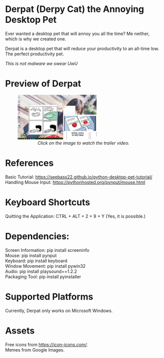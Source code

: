 # Derpat (Derpy Cat) the Annoying Desktop Pet
Ever wanted a desktop pet that will annoy you all the time? Me neither, which is why we created one. 

Derpat is a desktop pet that will reduce your productivity to an all-time low. The perfect productivity pet.

*This is not malware we swear UwU*

# Preview of Derpat
<figure>
    <a href="https://youtu.be/Tq4V-JX32vY">
      <img src="Derpat.png" alt="Trulli" style="width:60%">
    </a>
    <br>
    <figcaption align = "center">
      <i>Click on the image to watch the trailer video.</i>
    </figcaption>
</figure>

# References
Basic Tutorial: https://seebass22.github.io/python-desktop-pet-tutorial/  
Handling Mouse Input: https://pythonhosted.org/pynput/mouse.html  

# Keyboard Shortcuts
Quitting the Application: CTRL + ALT + 2 + 9 + Y (Yes, it is possible.)  

# Dependencies:
Screen Information: pip install screeninfo  
Mouse: pip install pynput  
Keyboard: pip install keyboard  
Window Movement: pip install pywin32  
Audio: pip install playsound==1.2.2  
Packaging Tool: pip install pyinstaller  

# Supported Platforms
Currently, Derpat only works on Microsoft Windows.  

# Assets
Free icons from https://icon-icons.com/.  
Memes from Google Images.  
